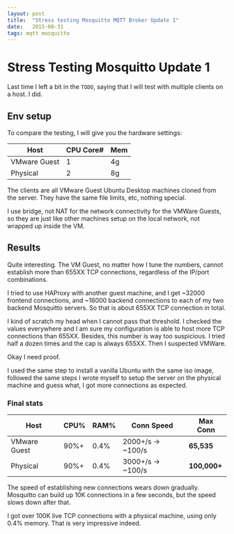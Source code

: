 ```yaml
---
layout: post
title:  "Stress testing Mosquitto MQTT Broker Update 1"
date:   2015-08-31
tags: mqtt mosquitto
---
```


# Stress Testing Mosquitto Update 1

Last time I left a bit in the `TODO`, saying that I will test with multiple clients on a host. I did.

## Env setup

To compare the testing, I will give you the hardware settings:

Host			|CPU Core#	| Mem	
---------------	|----------	|-----
VMware Guest	|1			|4g
Physical		|2			|8g

The clients are all VMware Guest Ubuntu Desktop machines cloned from the server. They have the same file limits, etc, nothing special.

I use bridge, not NAT for the network connectivity for the VMWare Guests, so they are just like other machines setup on the local network, not wrapped up inside the VM.

## Results

Quite interesting. The VM Guest, no matter how I tune the numbers, cannot establish more than 655XX TCP connections, regardless of the IP/port combinations.

I tried to use HAProxy with another guest machine, and I get ~32000 frontend connections, and ~16000 backend connections to each of my two backend Mosquitto servers. So that is about 655XX TCP connection in total.

I kind of scratch my head when I cannot pass that threshold. I checked the values everywhere and I am sure my configuration is able to host more TCP connections than 655XX. Besides, this number is way too suspicious. I tried half a dozen times and the cap is always 655XX. Then I suspected VMWare.

Okay I need proof.

I used the same step to install a vanilla Ubuntu with the same iso image, followed the same steps I wrote myself to setup the server on the physical machine and guess what, I got more connections as expected.

### Final stats

Host			|CPU%	|RAM%	|Conn Speed		|Max Conn
---------------	|------	|------	|---------------|--------
VMware Guest	|90%+	|0.4%	|2000+/s -> ~100/s| **65,535**
Physical		|90%+	|0.4%	|3000+/s -> ~100/s| **100,000+**

The speed of establishing new connections wears down gradually. Mosquitto can build up 10K connections in a few seconds, but the speed slows down after that.

I got over 100K live TCP connections with a physical machine, using only 0.4% memory. That is very impressive indeed.